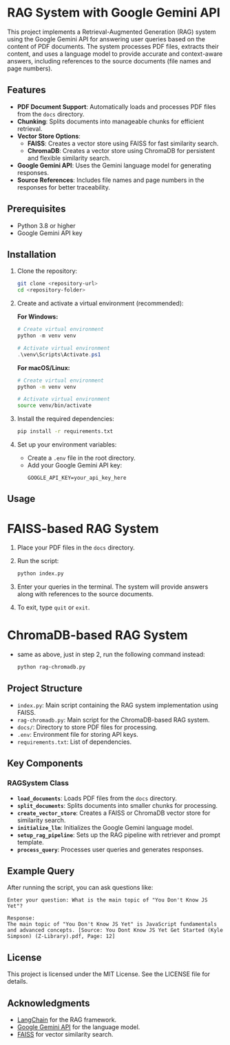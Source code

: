 # RAG System with Google Gemini API

This project implements a Retrieval-Augmented Generation (RAG) system using the Google Gemini API for answering user queries based on the content of PDF documents. The system processes PDF files, extracts their content, and uses a language model to provide accurate and context-aware answers, including references to the source documents (file names and page numbers).

## Features

- **PDF Document Support**: Automatically loads and processes PDF files from the `docs` directory.
- **Chunking**: Splits documents into manageable chunks for efficient retrieval.
- **Vector Store Options**:
  - **FAISS**: Creates a vector store using FAISS for fast similarity search.
  - **ChromaDB**: Creates a vector store using ChromaDB for persistent and flexible similarity search.
- **Google Gemini API**: Uses the Gemini language model for generating responses.
- **Source References**: Includes file names and page numbers in the responses for better traceability.

## Prerequisites

- Python 3.8 or higher
- Google Gemini API key

## Installation

1. Clone the repository:

   ```bash
   git clone <repository-url>
   cd <repository-folder>
   ```

2. Create and activate a virtual environment (recommended):

   **For Windows:**

   ```powershell
   # Create virtual environment
   python -m venv venv

   # Activate virtual environment
   .\venv\Scripts\Activate.ps1
   ```

   **For macOS/Linux:**

   ```bash
   # Create virtual environment
   python -m venv venv

   # Activate virtual environment
   source venv/bin/activate
   ```

3. Install the required dependencies:

   ```bash
   pip install -r requirements.txt
   ```

4. Set up your environment variables:
   - Create a `.env` file in the root directory.
   - Add your Google Gemini API key:
     ```
     GOOGLE_API_KEY=your_api_key_here
     ```

## Usage

# FAISS-based RAG System

1. Place your PDF files in the `docs` directory.

2. Run the script:

   ```bash
   python index.py
   ```

3. Enter your queries in the terminal. The system will provide answers along with references to the source documents.

4. To exit, type `quit` or `exit`.

# ChromaDB-based RAG System

- same as above, just in step 2, run the following command instead:
  ```bash
  python rag-chromadb.py
  ```

## Project Structure

- `index.py`: Main script containing the RAG system implementation using FAISS.
- `rag-chromadb.py`: Main script for the ChromaDB-based RAG system.
- `docs/`: Directory to store PDF files for processing.
- `.env`: Environment file for storing API keys.
- `requirements.txt`: List of dependencies.

## Key Components

### RAGSystem Class

- **`load_documents`**: Loads PDF files from the `docs` directory.
- **`split_documents`**: Splits documents into smaller chunks for processing.
- **`create_vector_store`**: Creates a FAISS or ChromaDB
  vector store for similarity search.
- **`initialize_llm`**: Initializes the Google Gemini language model.
- **`setup_rag_pipeline`**: Sets up the RAG pipeline with retriever and prompt template.
- **`process_query`**: Processes user queries and generates responses.

## Example Query

After running the script, you can ask questions like:

```
Enter your question: What is the main topic of "You Don't Know JS Yet"?

Response:
The main topic of "You Don't Know JS Yet" is JavaScript fundamentals and advanced concepts. [Source: You Dont Know JS Yet Get Started (Kyle Simpson) (Z-Library).pdf, Page: 12]
```

## License

This project is licensed under the MIT License. See the LICENSE file for details.

## Acknowledgments

- [LangChain](https://github.com/hwchase17/langchain) for the RAG framework.
- [Google Gemini API](https://aistudio.google.com/) for the language model.
- [FAISS](https://github.com/facebookresearch/faiss) for vector similarity search.
